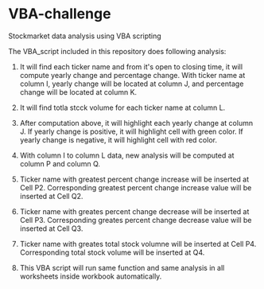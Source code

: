 # VBA-challenge
Stockmarket data analysis using VBA scripting

The VBA_script included in this repository does following analysis:

1. It will find each ticker name and from it's open to closing time, it will compute yearly change and percentage change. With ticker name at column I, yearly change will be located at column J, and percentage change will be located at column K. 

2. It will find totla stcck volume for each ticker name at column L.

3. After computation above, it will highlight each yearly change at column J. If yearly change is positive, it will highlight cell with green color. If yearly change is negative, it will highlight cell with red color. 

4. With column I to column L data, new analysis will be computed at column P and column Q.

5. Ticker name with greatest percent change increase will be inserted at Cell P2. Corresponding greatest percent change increase value will be inserted at Cell Q2. 

6. Ticker name with greates percent change decrease will be inserted at Cell P3. Corresponding greates percent change decrease value will be inserted at Cell Q3. 

7. Ticker name with greates total stock volumne will be inserted at Cell P4. Corresponding total stock volume will be inserted at Q4. 

8. This VBA script will run same function and same analysis in all worksheets inside workbook automatically.


